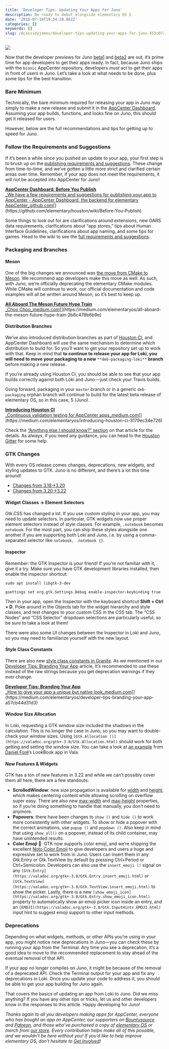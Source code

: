 ```yaml
---
title: 'Developer Tips: Updating Your Apps for Juno'
description: Be ready to debut alongside elementary OS 5
date: '2018-07-19T19:34:28.862Z'
categories: []
keywords: []
slug: /@cassidyjames/developer-tips-updating-your-apps-for-juno-453c07a5b3a7
---
```


![](https://cdn-images-1.medium.com/max/800/1*MZ_BFLGT-Kr6CstGIoNNoQ.jpeg)

Now that the developer previews for Juno [beta1](https://medium.com/elementaryos/developer-preview-juno-beta-1-is-here-ce9160085bb2) and [beta2](https://medium.com/elementaryos/developer-preview-juno-beta-2-is-out-418f5037e9bb) are out, it’s prime time for app developers to get their apps ready. In fact, because Juno ships with the `bionic` AppCenter repository, developers _must_ act to get their apps in front of users in Juno. Let’s take a look at what needs to be done, plus some tips for the best transition.

### Bare Minimum

Technically, the bare minimum required for releasing your app in Juno may simply to make a new release and submit it in the [AppCenter Dashboard](http://developer.elementary.io/). Assuming your app builds, functions, and looks fine on Juno, this should get it released for users.

However, below are the full recommendations and tips for getting up to speed for Juno.

### Follow the Requirements and Suggestions

If it’s been a while since you pushed an update to your app, your first step is to brush up on the [publishing requirements and suggestions](https://github.com/elementary/houston/wiki/Before-You-Publish). These change from time-to-time, and we’ve gotten a little more strict and clarified certain areas over time. Remember, if your app does not meet the requirements, it will not be accepted into AppCenter for Juno!

[**AppCenter Dashboard: Before You Publish**  
_We have a few requirements and suggestions for publishing your app to AppCenter - AppCenter Dashboard, the backend for elementary AppCenter_github.com](https://github.com/elementary/houston/wiki/Before-You-Publish "https://github.com/elementary/houston/wiki/Before-You-Publish")[](https://github.com/elementary/houston/wiki/Before-You-Publish)

Some things to look out for are clarifications around extensions, new OARS data requirements, clarifications about “app stores,” tips about Human Interface Guidelines, clarifications about app naming, and some tips for games. Head to the wiki to see the [full requirements and suggestions](https://github.com/elementary/houston/wiki/Before-You-Publish).

### Packaging and Branches

#### Meson

One of the big changes we announced was [the move from CMake to Meson](https://medium.com/elementaryos/all-aboard-the-meson-future-hype-train-2b6c478b6b9e). We recommend app developers make this move as well. As such, with Juno, we’re officially deprecating the elementary CMake modules. While CMake will continue to work, our official documentation and code examples will all be written around Meson, so it’s best to keep up.

[**All Aboard The Meson Future Hype Train**  
_Choo Choo_medium.com](https://medium.com/elementaryos/all-aboard-the-meson-future-hype-train-2b6c478b6b9e "https://medium.com/elementaryos/all-aboard-the-meson-future-hype-train-2b6c478b6b9e")[](https://medium.com/elementaryos/all-aboard-the-meson-future-hype-train-2b6c478b6b9e)

#### Distribution Branches

We’ve also introduced distribution branches as part of [Houston CI](https://medium.com/elementaryos/introducing-houston-ci-3179ec34e726), and AppCenter Dashboard will use the same mechanism to determine which distribution to build for. So you’ll want to get your repository set up to work with that. Keep in mind that **to continue to release your app for Loki, you will need to move your packaging to a new** `**deb-packaging-loki**` **branch** before making a new release.

If you’re already using Houston CI, you should be able to see that your app builds correctly against both Loki and Juno — just check your Travis builds.

Going forward, packaging in your `master` branch or in a generic `deb-packaging` orphan branch will continue to build for the latest beta release of elementary OS, so in this case, 5 (Juno).

[**Introducing Houston CI**  
_Continuous validation testing for AppCenter apps_medium.com](https://medium.com/elementaryos/introducing-houston-ci-3179ec34e726 "https://medium.com/elementaryos/introducing-houston-ci-3179ec34e726")[](https://medium.com/elementaryos/introducing-houston-ci-3179ec34e726)

Check the [“Anything else I should know?” section](https://medium.com/elementaryos/introducing-houston-ci-3179ec34e726#99ca) on that article for the details. As always, if you need any guidance, you can head to the [Houston Gitter](https://gitter.im/elementary/houston) for some help.

### GTK Changes

With every OS release comes changes, deprecations, new widgets, and styling updates to GTK. Juno is no different, and there’s a lot this time around!

*   [Changes from 3.18→3.20](https://developer.gnome.org/gtk3/stable/ch32s10.html)
*   [Changes from 3.20→3.22](https://developer.gnome.org/gtk3/stable/ch32s11.html)

#### Widget Classes → Element Selectors

Gtk.CSS has changed a lot. If you use custom styling in your app, you may need to update selectors. In particular, GTK widgets now use proper element selectors instead of style classes. For example, `.notebook` becomes `notebook`. For the most part, you can ship these styles alongside one another if you are supporting both Loki and Juno, i.e. by using a comma-separated selector like `notebook, .notebook {}`.

#### Inspector

Remember: the GTK Inspector is your friend! If you’re not familiar with it, give it a try. Make sure you have GTK development libraries installed, then enable the inspector shortcut:

```
sudo apt install libgtk-3-dev
```

```
gsettings set org.gtk.Settings.Debug enable-inspector-keybinding true
```

Then in your app, open the Inspector with the keyboard shortcut **Shift + Ctrl + D**. Poke around in the Objects tab for the widget hierarchy and style classes, and test changes to your custom CSS in the CSS tab. The “CSS Nodes” and “CSS Selector” dropdown selections are particularly useful, so be sure to take a look at them!

There were also some UI changes between the Inspector in Loki and Juno, so you may need to familiarize yourself with the new layout.

#### Style Class Constants

There are also new [style class constants in Granite](https://valadoc.org/granite/Granite.html). As we mentioned in our [Developer Tips: Branding Your App](https://medium.com/elementaryos/developer-tips-branding-your-app-a57cb44d31d3) article, It’s recommended to use these instead of the raw strings because you get deprecation warnings if they ever change.

[**Developer Tips: Branding Your App**  
_How to give your app a unique but native look_medium.com](https://medium.com/elementaryos/developer-tips-branding-your-app-a57cb44d31d3 "https://medium.com/elementaryos/developer-tips-branding-your-app-a57cb44d31d3")[](https://medium.com/elementaryos/developer-tips-branding-your-app-a57cb44d31d3)

#### Window Size Allocation

In Loki, requesting a GTK window size included the shadows in the calculation. This is no longer the case in Juno, so you may want to double-check your window sizes. Using `[Gtk.Allocation ()](https://valadoc.org/gtk+-3.0/Gtk.Allocation.html)` should work for both getting and setting the window size. You can take a look at [an example](https://github.com/danrabbit/lookbook/blob/f10663d7533e6f84c2239d00ca577a22e9b7f909/src/MainWindow.vala#L104) from [Daniel Foré](https://medium.com/u/4f27c8e412b0)’s LookBook app in Vala.

#### New Features & Widgets

GTK has a ton of new features in 3.22 and while we can’t possibly cover them all here, there are a few standouts:

*   **ScrolledWindow**: new size propagation is available for [width](https://valadoc.org/gtk+-3.0/Gtk.ScrolledWindow.propagate_natural_width.html) and [height](https://valadoc.org/gtk+-3.0/Gtk.ScrolledWindow.propagate_natural_height.html), which makes centering content while allowing scrolling on overflow super easy. There are also new [max-width](https://valadoc.org/gtk+-3.0/Gtk.ScrolledWindow.max_content_width.html) and [max-height](https://valadoc.org/gtk+-3.0/Gtk.ScrolledWindow.max_content_height.html) properties, so if you’re doing something to handle that manually, you don’t need to anymore.
*   **Popovers**: there have been changes to `show ()` and `hide ()` to work more consistently with other widgets. To show or hide a popover with the correct animations, use `popup ()` and `popdown ()`. Also keep in mind that using `show_all()` on a popover, instead of its child container, may have unintended results.
*   **Color Emoji** 🎉: GTK now supports color emoji, and we’re shipping the excellent [Noto Color Emoji](https://www.google.com/get/noto/help/emoji/) to give developers and users a huge and expressive set to work from in Juno. Users can insert them in any Gtk.Entry or Gtk.TextView by default by pressing Ctrl+Period or Ctrl+Semicolon. Developers can also use the `insert_emoji ()` signal on any `[Gtk.Entry](https://valadoc.org/gtk+-3.0/Gtk.Entry.insert_emoji.html)` or `[Gtk.TextView](https://valadoc.org/gtk+-3.0/Gtk.TextView.insert_emoji.html)` to show the picker. Lastly, there is a new `[show_emoji_icon](https://valadoc.org/gtk+-3.0/Gtk.Entry.show_emoji_icon.html)` property to automatically show an emoji picker icon inside an entry, and an `[EMOJI](https://valadoc.org/gtk+-3.0/Gtk.InputHints.EMOJI.html)` input hint to suggest emoji support to other input methods.

### Deprecations

Depending on what widgets, methods, or other APIs you’re using in your app, you might notice new deprecations in Juno—you can check these by running your app from the Terminal. Any time you see a deprecation, it’s a good idea to move to the recommended replacement to stay ahead of the eventual removal of that API.

If your app no longer compiles on Juno, it might be because of the removal of a deprecated API. Check the Terminal output for your app and fix any deprecations in Loki. Once you update your code to address it, you should be able to get your app building for Juno again.

That covers the basics of updating an app from Loki to Juno. Did we miss anything? If you have any other tips or tricks, let us and other developers know in the responses to this article. Happy developing for Juno!

_Thanks again to all you developers making apps for AppCenter, everyone who has bought an app on AppCenter, our supporters on_ [_Bountysource_](https://salt.bountysource.com/teams/elementary) _and_ [_Patreon_](https://www.patreon.com/elementary)_, and those who’ve purchased a copy of_ [_elementary OS_](https://elementary.io/) _or merch from_ [_our store_](https://elementary.io/store/)_. Every contribution helps make all of this possible, and we wouldn’t be here without you! If you’d like to help improve elementary OS, don’t hesitate to_ [_Get Involved_](https://elementary.io/get-involved)_!_